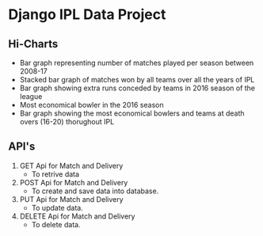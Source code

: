 # Django IPL Data Project
## Hi-Charts
* Bar graph representing number of matches played per season between 2008-17
* Stacked bar graph of matches won by all teams over all the years of IPL
* Bar graph showing extra runs conceded by teams in 2016 season of the league
* Most economical bowler in the 2016 season
* Bar graph showing the most economical bowlers and teams at death overs (16-20) thorughout IPL

## API's 
1. GET Api for Match and Delivery
    * To retrive data
2. POST Api for Match and Delivery
    * To create and save data into database.
3. PUT Api for Match and Delivery
    * To update data.
4. DELETE Api for Match and Delivery
    * To delete data.